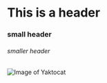 # This is a header
### small header
###### smaller header
![Image of Yaktocat](https://octodex.github.com/images/yaktocat.png)
